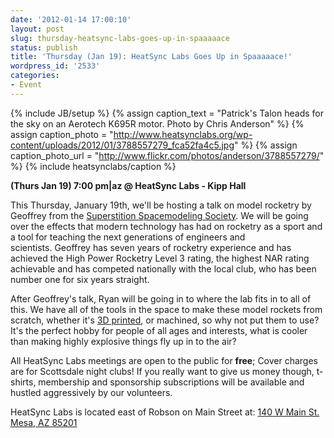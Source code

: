 ```yaml
---
date: '2012-01-14 17:00:10'
layout: post
slug: thursday-heatsync-labs-goes-up-in-spaaaaace
status: publish
title: 'Thursday (Jan 19): HeatSync Labs Goes Up in Spaaaaace!'
wordpress_id: '2533'
categories:
- Event
---
```


{% include JB/setup %}
{% assign caption_text = "Patrick's Talon heads for the sky on an Aerotech K695R motor. Photo by Chris Anderson" %}
{% assign caption_photo = "http://www.heatsynclabs.org/wp-content/uploads/2012/01/3788557279_fca52fa4c5.jpg" %}
{% assign caption_photo_url = "http://www.flickr.com/photos/anderson/3788557279/" %}
{% include heatsynclabs/caption %}

**(Thurs Jan 19) 7:00 pm|az @ HeatSync Labs - Kipp Hall**

This Thursday, January 19th, we'll be hosting a talk on model rocketry by Geoffrey from the [Superstition Spacemodeling Society](http://www.sssrocketry.org/). We will be going over the effects that modern technology has had on rocketry as a sport and a tool for teaching the next generations of engineers and scientists. Geoffrey has seven years of rocketry experience and has achieved the High Power Rocketry Level 3 rating, the highest NAR rating achievable and has competed nationally with the local club, who has been number one for six years straight.

After Geoffrey's talk, Ryan will be going in to where the lab fits in to all of this. We have all of the tools in the space to make these model rockets from scratch, whether it's [3D printed](http://www.thingiverse.com/thing:8754), or machined, so why not put them to use? It's the perfect hobby for people of all ages and interests, what is cooler than making highly explosive things fly up in to the air?

All HeatSync Labs meetings are open to the public for **free**; Cover charges are for Scottsdale night clubs! If you really want to give us money though, t-shirts, membership and sponsorship subscriptions will be available and hustled aggressively by our volunteers.

HeatSync Labs is located east of Robson on Main Street at:
[140 W Main St.
Mesa, AZ 85201](http://maps.google.com/maps?f=q&source=s_q&hl=en&geocode=&q=140+w+main+st.+mesa,+az&aq=&sll=37.0625,-95.677068&sspn=34.945679,76.464844&ie=UTF8&hq=&hnear=140+W+Main+St,+Mesa,+Arizona+85201&ll=33.415289,-111.835499&spn=0.000795,0.001167&t=h&z=20)
